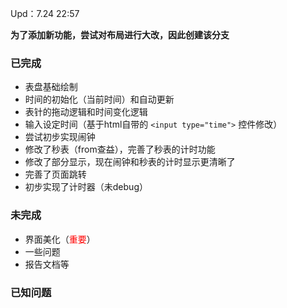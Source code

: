 Upd：7.24 22:57

**为了添加新功能，尝试对布局进行大改，因此创建该分支**

### 已完成
- 表盘基础绘制
- 时间的初始化（当前时间）和自动更新
- 表针的拖动逻辑和时间变化逻辑
- 输入设定时间（基于html自带的 `<input type="time">` 控件修改）
- 尝试初步实现闹钟
- 修改了秒表（from查益），完善了秒表的计时功能
- 修改了部分显示，现在闹钟和秒表的计时显示更清晰了
- 完善了页面跳转
- 初步实现了计时器（未debug）

### 未完成
- 界面美化（<span style="color: red">重要</span>）
- 一些问题
- 报告文档等

### 已知问题
